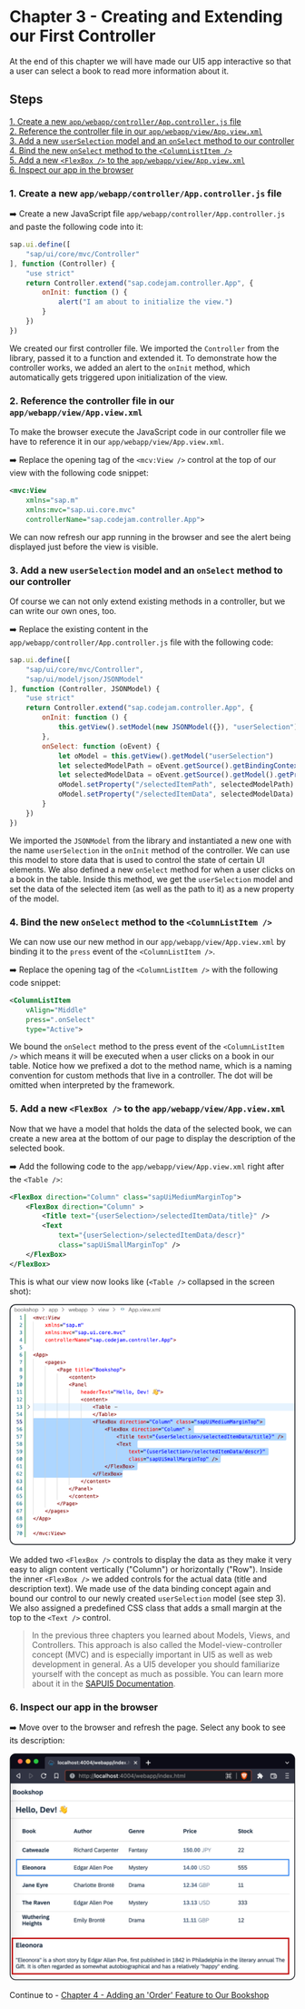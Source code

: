 # Chapter 3 - Creating and Extending our First Controller

At the end of this chapter we will have made our UI5 app interactive so that a user can select a book to read more information about it.

## Steps

[1. Create a new `app/webapp/controller/App.controller.js` file](#1-create-a-new-appwebappcontrollerappcontrollerjs-file)<br>
[2. Reference the controller file in our `app/webapp/view/App.view.xml`](#2-reference-the-controller-file-in-our-appwebappviewappviewxml)<br>
[3. Add a new `userSelection` model and an `onSelect` method to our controller](#3-add-a-new-userselection-model-and-an-onselect-method-to-our-controller)<br>
[4. Bind the new `onSelect` method to the `<ColumnListItem />`](#4-bind-the-new-onselect-method-to-the-columnlistitem)<br>
[5. Add a new `<FlexBox />` to the `app/webapp/view/App.view.xml`](#5-add-a-new-flexbox--to-the-appwebappviewappviewxml)<br>
[6. Inspect our app in the browser](#6-inspect-our-app-in-the-browser)<br>

### 1. Create a new `app/webapp/controller/App.controller.js` file

➡️ Create a new JavaScript file `app/webapp/controller/App.controller.js` and paste the following code into it:

```javascript
sap.ui.define([
    "sap/ui/core/mvc/Controller"
], function (Controller) {
    "use strict"
    return Controller.extend("sap.codejam.controller.App", {
        onInit: function () {
            alert("I am about to initialize the view.")
        }
    })
})
```

We created our first controller file. We imported the `Controller` from the library, passed it to a function and extended it. To demonstrate how the controller works, we added an alert to the `onInit` method, which automatically gets triggered upon initialization of the view.

### 2. Reference the controller file in our `app/webapp/view/App.view.xml`

To make the browser execute the JavaScript code in our controller file we have to reference it in our `app/webapp/view/App.view.xml`.

➡️ Replace the opening tag of the `<mcv:View />` control at the top of our view with the following code snippet:

```xml
<mvc:View
    xmlns="sap.m"
    xmlns:mvc="sap.ui.core.mvc"
    controllerName="sap.codejam.controller.App">
```

We can now refresh our app running in the browser and see the alert being displayed just before the view is visible.

### 3. Add a new `userSelection` model and an `onSelect` method to our controller

Of course we can not only extend existing methods in a controller, but we can write our own ones, too.

➡️ Replace the existing content in the `app/webapp/controller/App.controller.js` file with the following code:

```javascript
sap.ui.define([
    "sap/ui/core/mvc/Controller",
    "sap/ui/model/json/JSONModel"
], function (Controller, JSONModel) {
    "use strict"
    return Controller.extend("sap.codejam.controller.App", {
        onInit: function () {
            this.getView().setModel(new JSONModel({}), "userSelection")
        },
        onSelect: function (oEvent) {
            let oModel = this.getView().getModel("userSelection")
            let selectedModelPath = oEvent.getSource().getBindingContext().sPath
            let selectedModelData = oEvent.getSource().getModel().getProperty(selectedModelPath)
            oModel.setProperty("/selectedItemPath", selectedModelPath)
            oModel.setProperty("/selectedItemData", selectedModelData)
        }
    })
})
```

We imported the `JSONModel` from the library and instantiated a new one with the name `userSelection` in the `onInit` method of the controller. We can use this model to store data that is used to control the state of certain UI elements. We also defined a new `onSelect` method for when a user clicks on a book in the table. Inside this method, we get the `userSelection` model and set the data of the selected item (as well as the path to it) as a new property of the model.

### 4. Bind the new `onSelect` method to the `<ColumnListItem />`

We can now use our new method in our `app/webapp/view/App.view.xml` by binding it to the `press` event of the `<ColumnListItem />`. 

➡️ Replace the opening tag of the `<ColumnListItem />` with the following code snippet:

```xml
<ColumnListItem 
    vAlign="Middle"
    press=".onSelect"
    type="Active">
```

We bound the `onSelect` method to the press event of the `<ColumnListItem />` which means it will be executed when a user clicks on a book in our table. Notice how we prefixed a dot to the method name, which is a naming convention for custom methods that live in a controller. The dot will be omitted when interpreted by the framework.

### 5. Add a new `<FlexBox />` to the `app/webapp/view/App.view.xml`

Now that we have a model that holds the data of the selected book, we can create a new area at the bottom of our page to display the description of the selected book.

➡️ Add the following code to the `app/webapp/view/App.view.xml` right after the `<Table />`:

```xml
<FlexBox direction="Column" class="sapUiMediumMarginTop">
    <FlexBox direction="Column" >
        <Title text="{userSelection>/selectedItemData/title}" />
        <Text 
            text="{userSelection>/selectedItemData/descr}"
            class="sapUiSmallMarginTop" />
    </FlexBox>
</FlexBox>
```

This is what our view now looks like (`<Table />` collapsed in the screen shot):

![View with Table](/chapters/chapter003/chapter003-01.png)

We added two `<FlexBox />` controls to display the data as they make it very easy to align content vertically ("Column") or horizontally ("Row"). Inside the inner `<FlexBox />` we added controls for the actual data (title and description text). We made use of the data binding concept again and bound our control to our newly created `userSelection` model (see step 3). We also assigned a predefined CSS class that adds a small margin at the top to the `<Text />` control.

> In the previous three chapters you learned about Models, Views, and Controllers. This approach is also called the Model-view-controller concept (MVC) and is especially important in UI5 as well as web development in general. As a UI5 developer you should familiarize yourself with the concept as much as possible. You can learn more about it in the [SAPUI5 Documentation](https://sapui5.hana.ondemand.com/#/topic/91f233476f4d1014b6dd926db0e91070).

### 6. Inspect our app in the browser

➡️ Move over to the browser and refresh the page. Select any book to see its description:

![http://localhost:4004/webapp/index.html](/chapters/chapter003/chapter003-result.png)

Continue to - [Chapter 4 - Adding an 'Order' Feature to Our Bookshop](/chapters/chapter004)

